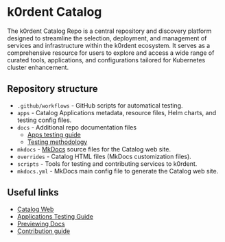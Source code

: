 # k0rdent Catalog
The k0rdent Catalog Repo is a central repository and discovery platform designed to streamline the selection, deployment, and management of services and infrastructure within the k0rdent ecosystem. It serves as a comprehensive resource for users to explore and access a wide range of curated tools, applications, and configurations tailored for Kubernetes cluster enhancement.

## Repository structure
- `.github/workflows` - GitHub scripts for automatical testing.
- `apps` - Catalog Applications metadata, resource files, Helm charts, and testing config files.
- `docs` - Additional repo documentation files
  - [Apps testing guide](docs/testing.md)
  - [Testing methodology](docs/testing_methodology.md)
- `mkdocs` - [MkDocs](https://www.mkdocs.org/) source files for the Catalog web site.
- `overrides` - Catalog HTML files (MkDocs customization files).
- `scripts` - Tools for testing and contributing services to k0rdent.
- `mkdocs.yml` - MkDocs main config file to generate the Catalog web site.

## Useful links
- [Catalog Web](https://catalog.k0rdent.io/)
- [Applications Testing Guide](docs/testing.md)
- [Previewing Docs](mkdocs/dev.md)
- [Contribution guide](https://catalog.k0rdent.io/latest/contribute/)
